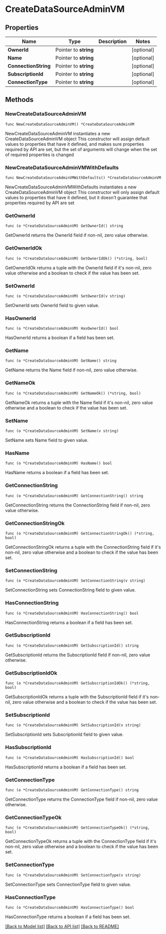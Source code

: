 # CreateDataSourceAdminVM

## Properties

Name | Type | Description | Notes
------------ | ------------- | ------------- | -------------
**OwnerId** | Pointer to **string** |  | [optional] 
**Name** | Pointer to **string** |  | [optional] 
**ConnectionString** | Pointer to **string** |  | [optional] 
**SubscriptionId** | Pointer to **string** |  | [optional] 
**ConnectionType** | Pointer to **string** |  | [optional] 

## Methods

### NewCreateDataSourceAdminVM

`func NewCreateDataSourceAdminVM() *CreateDataSourceAdminVM`

NewCreateDataSourceAdminVM instantiates a new CreateDataSourceAdminVM object
This constructor will assign default values to properties that have it defined,
and makes sure properties required by API are set, but the set of arguments
will change when the set of required properties is changed

### NewCreateDataSourceAdminVMWithDefaults

`func NewCreateDataSourceAdminVMWithDefaults() *CreateDataSourceAdminVM`

NewCreateDataSourceAdminVMWithDefaults instantiates a new CreateDataSourceAdminVM object
This constructor will only assign default values to properties that have it defined,
but it doesn't guarantee that properties required by API are set

### GetOwnerId

`func (o *CreateDataSourceAdminVM) GetOwnerId() string`

GetOwnerId returns the OwnerId field if non-nil, zero value otherwise.

### GetOwnerIdOk

`func (o *CreateDataSourceAdminVM) GetOwnerIdOk() (*string, bool)`

GetOwnerIdOk returns a tuple with the OwnerId field if it's non-nil, zero value otherwise
and a boolean to check if the value has been set.

### SetOwnerId

`func (o *CreateDataSourceAdminVM) SetOwnerId(v string)`

SetOwnerId sets OwnerId field to given value.

### HasOwnerId

`func (o *CreateDataSourceAdminVM) HasOwnerId() bool`

HasOwnerId returns a boolean if a field has been set.

### GetName

`func (o *CreateDataSourceAdminVM) GetName() string`

GetName returns the Name field if non-nil, zero value otherwise.

### GetNameOk

`func (o *CreateDataSourceAdminVM) GetNameOk() (*string, bool)`

GetNameOk returns a tuple with the Name field if it's non-nil, zero value otherwise
and a boolean to check if the value has been set.

### SetName

`func (o *CreateDataSourceAdminVM) SetName(v string)`

SetName sets Name field to given value.

### HasName

`func (o *CreateDataSourceAdminVM) HasName() bool`

HasName returns a boolean if a field has been set.

### GetConnectionString

`func (o *CreateDataSourceAdminVM) GetConnectionString() string`

GetConnectionString returns the ConnectionString field if non-nil, zero value otherwise.

### GetConnectionStringOk

`func (o *CreateDataSourceAdminVM) GetConnectionStringOk() (*string, bool)`

GetConnectionStringOk returns a tuple with the ConnectionString field if it's non-nil, zero value otherwise
and a boolean to check if the value has been set.

### SetConnectionString

`func (o *CreateDataSourceAdminVM) SetConnectionString(v string)`

SetConnectionString sets ConnectionString field to given value.

### HasConnectionString

`func (o *CreateDataSourceAdminVM) HasConnectionString() bool`

HasConnectionString returns a boolean if a field has been set.

### GetSubscriptionId

`func (o *CreateDataSourceAdminVM) GetSubscriptionId() string`

GetSubscriptionId returns the SubscriptionId field if non-nil, zero value otherwise.

### GetSubscriptionIdOk

`func (o *CreateDataSourceAdminVM) GetSubscriptionIdOk() (*string, bool)`

GetSubscriptionIdOk returns a tuple with the SubscriptionId field if it's non-nil, zero value otherwise
and a boolean to check if the value has been set.

### SetSubscriptionId

`func (o *CreateDataSourceAdminVM) SetSubscriptionId(v string)`

SetSubscriptionId sets SubscriptionId field to given value.

### HasSubscriptionId

`func (o *CreateDataSourceAdminVM) HasSubscriptionId() bool`

HasSubscriptionId returns a boolean if a field has been set.

### GetConnectionType

`func (o *CreateDataSourceAdminVM) GetConnectionType() string`

GetConnectionType returns the ConnectionType field if non-nil, zero value otherwise.

### GetConnectionTypeOk

`func (o *CreateDataSourceAdminVM) GetConnectionTypeOk() (*string, bool)`

GetConnectionTypeOk returns a tuple with the ConnectionType field if it's non-nil, zero value otherwise
and a boolean to check if the value has been set.

### SetConnectionType

`func (o *CreateDataSourceAdminVM) SetConnectionType(v string)`

SetConnectionType sets ConnectionType field to given value.

### HasConnectionType

`func (o *CreateDataSourceAdminVM) HasConnectionType() bool`

HasConnectionType returns a boolean if a field has been set.


[[Back to Model list]](../README.md#documentation-for-models) [[Back to API list]](../README.md#documentation-for-api-endpoints) [[Back to README]](../README.md)



